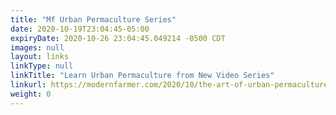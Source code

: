 ```yaml
---
title: "Mf Urban Permaculture Series"
date: 2020-10-19T23:04:45-05:00
expiryDate: 2020-10-26 23:04:45.049214 -0500 CDT
images: null
layout: links
linkType: null
linkTitle: "Learn Urban Permaculture from New Video Series"
linkurl: https://modernfarmer.com/2020/10/the-art-of-urban-permaculture/
weight: 0
---
```

